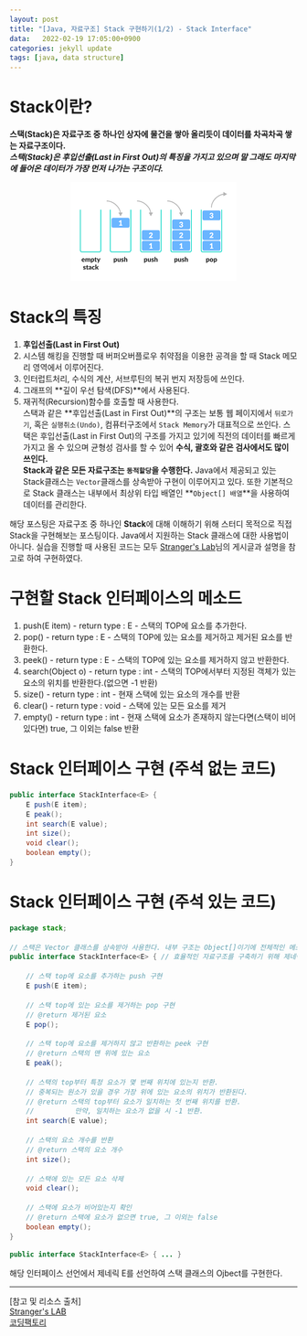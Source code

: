 ```yaml
---
layout: post
title: "[Java, 자료구조] Stack 구현하기(1/2) - Stack Interface"
data:   2022-02-19 17:05:00+0900
categories: jekyll update
tags: [java, data structure]
---
```

# Stack이란?
**스택(Stack)은 자료구조 중 하나인 상자에 물건을 쌓아 올리듯이 데이터를 차곡차곡 쌓는 자료구조이다.**  
***스택(Stack)은 후입선출(Last in First Out)의 특징을 가지고 있으며 말 그래도 마지막에 들어온 데이터가 가장 먼저 나가는 구조이다.***
<p align="center"><img src="/assets/img/blog/정보/스택.png"></p>

# Stack의 특징
1. **후입선출(Last in First Out)**  
2. 시스템 해킹을 진행할 때 버퍼오버플로우 취약점을 이용한 공격을 할 때 Stack 메모리 영역에서 이루어진다.  
3. 인터럽트처리, 수식의 계산, 서브루틴의 복귀 번지 저장등에 쓰인다.  
4. 그래프의 **깊이 우선 탐색(DFS)**에서 사용된다.  
5. 재귀적(Recursion)함수를 호출할 때 사용한다.  
스택과 같은 **후입선출(Last in First Out)**의 구조는 보통 웹 페이지에서 `뒤로가기`, 혹은 `실행취소(Undo)`, 컴퓨터구조에서 `Stack Memory`가 대표적으로 쓰인다. 스택은 후입선출(Last in First Out)의 구조를 가지고 있기에 직전의 데이터를 빠르게 가지고 올 수 있으며 균형성 검사를 할 수 있어 **수식, 괄호와 같은 검사에서도 많이 쓰인다.**  
**Stack과 같은 모든 자료구조는 `동적할당`을 수행한다.** Java에서 제공되고 있는 Stack클래스는 `Vector`클래스를 상속받아 구현이 이루어지고 있다. 또한 기본적으로 Stack 클래스는 내부에서 최상위 타입 배열인 **`Object[] 배열`**을 사용하여 데이터를 관리한다.  
  
해당 포스팅은 자료구조 중 하나인 **Stack**에 대해 이해하기 위해 스터디 목적으로 직접 Stack을 구현해보는 포스팅이다. Java에서 지원하는 Stack 클래스에 대한 사용법이 아니다. 실습을 진행할 때 사용된 코드는 모두 [Stranger's Lab](https://st-lab.tistory.com/173)님의 게시글과 설명을 참고로 하여 구현하였다.

# 구현할 Stack 인터페이스의 메소드
1. push(E item) - return type : E - 스택의 TOP에 요소를 추가한다.  
2. pop() - return type : E - 스택의 TOP에 있는 요소를 제거하고 제거된 요소를 반환한다.  
3. peek() - return type : E - 스택의 TOP에 있는 요소를 제거하지 않고 반환한다.  
4. search(Object o) - return type : int - 스택의 TOP에서부터 지정된 객체가 있는 요소의 위치를 반환한다.(없으면 -1 반환)  
5. size() - return type : int - 현재 스택에 있는 요소의 개수를 반환  
6. clear() - return type : void - 스택에 있는 모든 요소를 제거  
7. empty() - return type : int - 현재 스택에 요소가 존재하지 않는다면(스택이 비어있다면) true, 그 이외는 false 반환  

# Stack 인터페이스 구현 (주석 없는 코드)

```java
public interface StackInterface<E> {
    E push(E item);
    E peak();
    int search(E value);
    int size();
    void clear();
    boolean empty();
}

```

# Stack 인터페이스 구현 (주석 있는 코드)

```java
package stack;

// 스택은 Vector 클래스를 상속받아 사용한다. 내부 구조는 Object[]이기에 전체적인 메소드 구조와 유사하다.
public interface StackInterface<E> { // 효율적인 자료구조를 구축하기 위해 제네릭 사용

    // 스택 top에 요소를 추가하는 push 구현
    E push(E item);

    // 스택 top에 있는 요소를 제거하는 pop 구현
    // @return 제거된 요소
    E pop();

    // 스택 top에 요소를 제거하지 않고 반환하는 peek 구현
    // @return 스택의 맨 위에 있는 요소
    E peak();

    // 스택의 top부터 특정 요소가 몇 번째 위치에 있는지 반환.
    // 중복되는 원소가 있을 경우 가장 위에 있는 요소의 위치가 반환된다.
    // @return 스택의 top부터 요소가 일치하는 첫 번째 위치를 반환.
    //          만약, 일치하는 요소가 없을 시 -1 반환.
    int search(E value);

    // 스택의 요소 개수를 반환
    // @return 스택의 요소 개수
    int size();

    // 스택에 있는 모든 요소 삭제
    void clear();

    // 스택에 요소가 비어있는지 확인
    // @return 스택에 요소가 없으면 true, 그 이외는 false
    boolean empty();
}
```
  
```java
public interface StackInterface<E> { ... }
```
해당 인터페이스 선언에서 제네릭 E를 선언하여 스택 클래스의 Ojbect를 구현한다.  
  
  
  
---  
[참고 및 리소스 출처]  
[Stranger's LAB](https://st-lab.tistory.com/173)  
[코딩팩토리](https://coding-factory.tistory.com/601)  